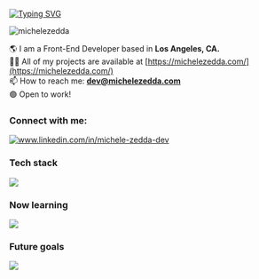 [![Typing SVG](https://readme-typing-svg.demolab.com?font=Bitcount+Single&pause=1000&color=4B94B0&width=600&lines=Hi+%F0%9F%91%8B%2C+I'm+Michele)](https://git.io/typing-svg)

<p align="left"> <img src="https://komarev.com/ghpvc/?username=michelezedda&label=Profile%20views&color=0e75b6&style=flat" alt="michelezedda" /> </p>

  🌎 I am a Front-End Developer based in <b>Los Angeles, CA.</b><br/>
  👨‍💻 All of my projects are available at [https://michelezedda.com/](https://michelezedda.com/)<br/>
  📫 How to reach me: **dev@michelezedda.com**<br/>
  🟢 Open to work!<br/>

<h3 align="left">Connect with me:</h3>
<p align="left">
<a href="https://linkedin.com/in/michelezedda" target="blank"><img align="center" src="https://img.shields.io/badge/LinkedIn-0077B5?style=for-the-badge&logo=linkedin&logoColor=white" alt="www.linkedin.com/in/michele-zedda-dev" /></a>
</p>

<h3 align="left">Tech stack</h3>
  <a href="https://skillicons.dev">
    <img src="https://skillicons.dev/icons?i=html,css,js,ts,react,vite,sass,tailwind,vscode,github,git,redux,bootstrap,vitest,figma" />
  </a>

  <h3 align="left">Now learning</h3>
  <a href="https://skillicons.dev">
    <img src="https://skillicons.dev/icons?i=nextjs" />
  </a>

  <h3 align="left">Future goals</h3>
  <a href="https://skillicons.dev">
    <img src="https://skillicons.dev/icons?i=express,mongodb" />
  </a>
</p>
